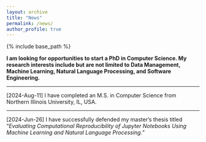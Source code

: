 ```yaml
---
layout: archive
title: "News"
permalink: /news/
author_profile: true
---
```


{% include base_path %}

**I am looking for opportunities to start a PhD in Computer Science. My research interests include but are not limited to Data Management, Machine Learning, Natural Language Processing, and Software Engineering.**

------
[2024-Aug-11] I have completed an M.S. in Computer Science from Northern Illinois University, IL, USA.

------
[2024-Jun-26] I have successfully defended my master’s thesis titled “_Evaluating Computational Reproducibility of Jupyter Notebooks Using Machine Learning and Natural Language Processing._”
